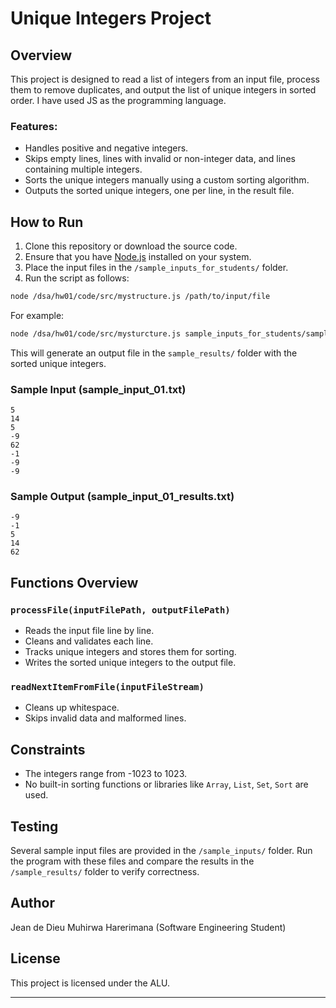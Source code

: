 
# Unique Integers Project

## Overview
This project is designed to read a list of integers from an input file, process them to remove duplicates, and output the list of unique integers in sorted order. I have used JS as the programming language.


### Features:
- Handles positive and negative integers.
- Skips empty lines, lines with invalid or non-integer data, and lines containing multiple integers.
- Sorts the unique integers manually using a custom sorting algorithm.
- Outputs the sorted unique integers, one per line, in the result file.

## How to Run

1. Clone this repository or download the source code.
2. Ensure that you have [Node.js](https://nodejs.org/) installed on your system.
3. Place the input files in the `/sample_inputs_for_students/` folder.
4. Run the script as follows:

```bash
node /dsa/hw01/code/src/mystructure.js /path/to/input/file
```

For example:

```bash
node /dsa/hw01/code/src/mysturcture.js sample_inputs_for_students/sample_01.txt
```

This will generate an output file in the `sample_results/` folder with the sorted unique integers.


### Sample Input (sample_input_01.txt)
```
5
14
5
-9
62
-1
-9
-9
```

### Sample Output (sample_input_01_results.txt)
```
-9
-1
5
14
62
```

## Functions Overview

### `processFile(inputFilePath, outputFilePath)`
- Reads the input file line by line.
- Cleans and validates each line.
- Tracks unique integers and stores them for sorting.
- Writes the sorted unique integers to the output file.

### `readNextItemFromFile(inputFileStream)`
- Cleans up whitespace.
- Skips invalid data and malformed lines.

## Constraints
- The integers range from -1023 to 1023.
- No built-in sorting functions or libraries like `Array`, `List`, `Set`, `Sort` are used.

## Testing
Several sample input files are provided in the `/sample_inputs/` folder. Run the program with these files and compare the results in the `/sample_results/` folder to verify correctness.

## Author
Jean de Dieu Muhirwa Harerimana (Software Engineering Student)

## License
This project is licensed under the ALU.

---